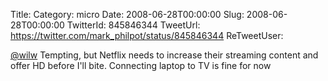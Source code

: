 Title: 
Category: micro
Date: 2008-06-28T00:00:00
Slug: 2008-06-28T00:00:00
TwitterId: 845846344
TweetUrl: https://twitter.com/mark_philpot/status/845846344
ReTweetUser: 

[@wilw](https://twitter.com/wilw) Tempting, but Netflix needs to increase their streaming content and offer HD before I'll bite. Connecting laptop to TV is fine for now